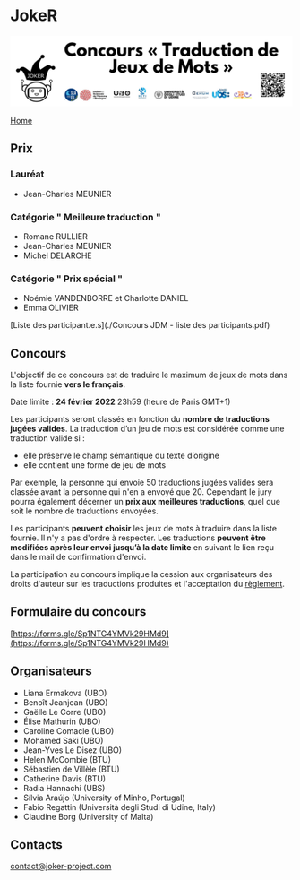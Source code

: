 # JokeR
<p align="center">
  <img src="banner-concours.png">
</p>

[Home](../clef-2022/index)
<br>

## Prix
### Lauréat
* Jean-Charles MEUNIER

### Catégorie " Meilleure traduction "
* Romane RULLIER
* Jean-Charles MEUNIER
* Michel DELARCHE

### Catégorie " Prix spécial "
* Noémie VANDENBORRE et Charlotte DANIEL
* Emma OLIVIER

[Liste des participant.e.s](./Concours JDM - liste des participants.pdf)

## Concours

L'objectif de ce concours est de traduire le maximum de jeux de mots dans la liste fournie **vers le français**. 

Date limite : **24 février 2022** 23h59 (heure de Paris GMT+1)

Les participants seront classés en fonction du **nombre de traductions jugées valides**. La traduction d’un jeu de mots est considérée comme une traduction valide si :
- elle préserve le champ sémantique du texte d’origine
- elle contient une forme de jeu de mots 

Par exemple, la personne qui envoie 50 traductions jugées valides sera classée avant la personne qui n'en a envoyé que 20. Cependant le jury pourra également décerner un **prix aux meilleures traductions**, quel que soit le nombre de traductions envoyées. 

Les participants **peuvent choisir** les jeux de mots à traduire dans la liste fournie. Il n'y a pas d'ordre à respecter. Les traductions **peuvent être modifiées après leur envoi jusqu’à la date limite** en suivant le lien  reçu dans le mail de confirmation d'envoi.

La participation au concours implique la cession aux organisateurs des droits d'auteur sur les traductions produites et l'acceptation du [règlement](Réglement-concours-joker.pdf).


## Formulaire du concours

[https://forms.gle/Sp1NTG4YMVk29HMd9](https://forms.gle/Sp1NTG4YMVk29HMd9)

## Organisateurs

* Liana Ermakova (UBO)
* Benoît Jeanjean (UBO)
* Gaëlle Le Corre (UBO)
* Élise Mathurin (UBO)
* Caroline Comacle (UBO)
* Mohamed Saki (UBO)
* Jean-Yves Le Disez (UBO)
* Helen McCombie (BTU)
* Sébastien de Villèle (BTU)
* Catherine Davis (BTU)
* Radia Hannachi (UBS)
* Sílvia Araújo (University of Minho, Portugal)
* Fabio Regattin (Università degli Studi di Udine, Italy)
* Claudine Borg (University of Malta)

## Contacts
[contact@joker-project.com](mailto:contact@joker-project.com)
